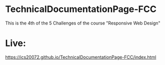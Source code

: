 # TechnicalDocumentationPage-FCC
This is the 4th of the 5 Challenges of the course "Responsive Web Design"

# Live: 
https://ics20072.github.io/TechnicalDocumentationPage-FCC/index.html
